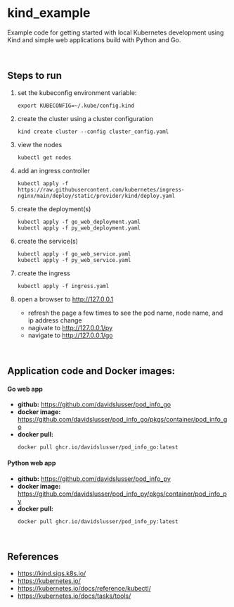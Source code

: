 # kind_example
Example code for getting started with local Kubernetes development using Kind and simple web applications build with Python and Go.

<br/>

## Steps to run

1. set the kubeconfig environment variable:

    ```shell
    export KUBECONFIG=~/.kube/config.kind
    ```

2. create the cluster using a cluster configuration

    ```shell
    kind create cluster --config cluster_config.yaml
    ```

3. view the nodes

    ```shell
    kubectl get nodes
    ```

4. add an ingress controller
    ```shell
    kubectl apply -f https://raw.githubusercontent.com/kubernetes/ingress-nginx/main/deploy/static/provider/kind/deploy.yaml
    ```

5. create the deployment(s)

    ```shell
    kubectl apply -f go_web_deployment.yaml
    kubectl apply -f py_web_deployment.yaml
    ```

6. create the service(s)

    ```shell
    kubectl apply -f go_web_service.yaml
    kubectl apply -f py_web_service.yaml
    ```

6. create the ingress

    ```shell
    kubectl apply -f ingress.yaml
    ```

7. open a browser to http://127.0.0.1
    - refresh the page a few times to see the pod name, node name, and ip address change
    - nagivate to http://127.0.0.1/py 
    - navigate to http://127.0.0.1/go

<br/>

## Application code and Docker images:
#### Go web app

* **github:** https://github.com/davidslusser/pod_info_go
* **docker image:** https://github.com/davidslusser/pod_info_go/pkgs/container/pod_info_go 
* **docker pull:** 
    ```shell 
    docker pull ghcr.io/davidslusser/pod_info_go:latest 
    ```

#### Python web app

* **github:** https://github.com/davidslusser/pod_info_py
* **docker image:** https://github.com/davidslusser/pod_info_py/pkgs/container/pod_info_py 
* **docker pull:** 
    ```shell 
    docker pull ghcr.io/davidslusser/pod_info_py:latest 
    ```

<br/>

## References
- https://kind.sigs.k8s.io/
- https://kubernetes.io/
- https://kubernetes.io/docs/reference/kubectl/
- https://kubernetes.io/docs/tasks/tools/
